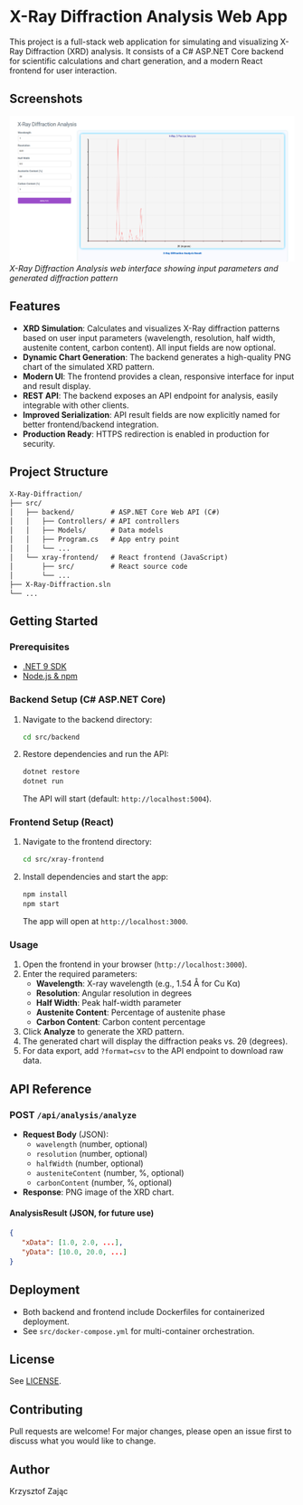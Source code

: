 # X-Ray Diffraction Analysis Web App

This project is a full-stack web application for simulating and visualizing X-Ray Diffraction (XRD) analysis. It consists of a C# ASP.NET Core backend for scientific calculations and chart generation, and a modern React frontend for user interaction.

## Screenshots

![X-Ray Diffraction Analysis Interface](images/view.png)
*X-Ray Diffraction Analysis web interface showing input parameters and generated diffraction pattern*

## Features
- **XRD Simulation**: Calculates and visualizes X-Ray diffraction patterns based on user input parameters (wavelength, resolution, half width, austenite content, carbon content). All input fields are now optional.
- **Dynamic Chart Generation**: The backend generates a high-quality PNG chart of the simulated XRD pattern.
- **Modern UI**: The frontend provides a clean, responsive interface for input and result display.
- **REST API**: The backend exposes an API endpoint for analysis, easily integrable with other clients.
- **Improved Serialization**: API result fields are now explicitly named for better frontend/backend integration.
- **Production Ready**: HTTPS redirection is enabled in production for security.

## Project Structure
```
X-Ray-Diffraction/
├── src/
│   ├── backend/         # ASP.NET Core Web API (C#)
│   │   ├── Controllers/ # API controllers
│   │   ├── Models/      # Data models
│   │   ├── Program.cs   # App entry point
│   │   └── ...
│   └── xray-frontend/   # React frontend (JavaScript)
│       ├── src/         # React source code
│       └── ...
├── X-Ray-Diffraction.sln
└── ...
```

## Getting Started

### Prerequisites
- [.NET 9 SDK](https://dotnet.microsoft.com/en-us/download/dotnet/9.0)
- [Node.js & npm](https://nodejs.org/)

### Backend Setup (C# ASP.NET Core)
1. Navigate to the backend directory:
   ```sh
   cd src/backend
   ```
2. Restore dependencies and run the API:
   ```sh
   dotnet restore
   dotnet run
   ```
   The API will start (default: `http://localhost:5004`).

### Frontend Setup (React)
1. Navigate to the frontend directory:
   ```sh
   cd src/xray-frontend
   ```
2. Install dependencies and start the app:
   ```sh
   npm install
   npm start
   ```
   The app will open at `http://localhost:3000`.

### Usage
1. Open the frontend in your browser (`http://localhost:3000`).
2. Enter the required parameters:
   - **Wavelength**: X-ray wavelength (e.g., 1.54 Å for Cu Kα)
   - **Resolution**: Angular resolution in degrees
   - **Half Width**: Peak half-width parameter
   - **Austenite Content**: Percentage of austenite phase
   - **Carbon Content**: Carbon content percentage
3. Click **Analyze** to generate the XRD pattern.
4. The generated chart will display the diffraction peaks vs. 2θ (degrees).
5. For data export, add `?format=csv` to the API endpoint to download raw data.

## API Reference

### POST `/api/analysis/analyze`
- **Request Body** (JSON):
   - `wavelength` (number, optional)
   - `resolution` (number, optional)
   - `halfWidth` (number, optional)
   - `austeniteContent` (number, %, optional)
   - `carbonContent` (number, %, optional)
- **Response**: PNG image of the XRD chart.

#### AnalysisResult (JSON, for future use)
```json
{
   "xData": [1.0, 2.0, ...],
   "yData": [10.0, 20.0, ...]
}
```

## Deployment
- Both backend and frontend include Dockerfiles for containerized deployment.
- See `src/docker-compose.yml` for multi-container orchestration.

## License
See [LICENSE](LICENSE).

## Contributing
Pull requests are welcome! For major changes, please open an issue first to discuss what you would like to change.

## Author
Krzysztof Zając
